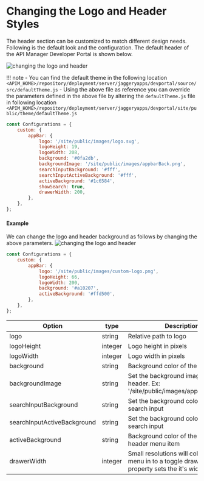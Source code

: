 # Changing the Logo and Header Styles

The header section can be customized to match different design needs. Following is the default look and the configuration.
The default header of the API Manager Developer Portal is shown below.

 ![changing the logo and header]({{base_path}}/assets/img/learn/changing-the-logo-and-header1.png) 

!!! note
    -   You can find the default theme in the following location
    `<APIM_HOME>/repository/deployment/server/jaggeryapps/devportal/source/src/defaultTheme.js`
    -   Using the above file as reference you can override the parameters defined in the above file by altering the `defaultTheme.js` file in following location
    `<APIM_HOME>/repository/deployment/server/jaggeryapps/devportal/site/public/theme/defaultTheme.js`

```js
const Configurations = {
    custom: {
        appBar: {
            logo: '/site/public/images/logo.svg',
            logoHeight: 19,
            logoWidth: 208,
            background: '#0fa2db',
            backgroundImage: '/site/public/images/appbarBack.png',
            searchInputBackground: '#fff',
            searchInputActiveBackground: '#fff',
            activeBackground: '#1c6584',
            showSearch: true,
            drawerWidth: 200,
        },
    },
};
```
#### Example

We can change the logo and header background as follows by changing the above parameters.
 ![changing the logo and header]({{base_path}}/assets/img/learn/changing-the-logo-and-header3.png) 

```js
const Configurations = {
    custom: {
        appBar: {
            logo: '/site/public/images/custom-logo.png',
            logoHeight: 66,
            logoWidth: 200,
            background: '#a10207',
            activeBackground: '#ffd500',
        },
    },
};
```

| Option | type | Description |
| ------ | -- | ----------- |
| logo | string | Relative path to logo |
| logoHeight | integer | Logo height in pixels |
| logoWidth | integer | Logo width in pixels |
| background | string | Background color of the header |
| backgroundImage | string | Set the background image to the header. Ex: '/site/public/images/appbarBack.png' |
| searchInputBackground | string | Set the background color for the search input |
| searchInputActiveBackground | string | Set the background color for the search input |
| activeBackground | string | Background color of the selected header menu item |
| drawerWidth | integer | Small resolutions will collopse the top menu in to a toggle drawer. This property sets the it's width in pixels |